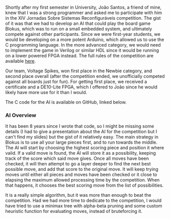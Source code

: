 Shortly after my first semester in University, João Santos, a friend of mine, knew that I was a strong programmer and asked me to participate with him in the XIV Jornadas Sobre Sistemas Reconfiguráveis competition. The gist of it was that we had to develop an AI that could play the board game Blokus, which was to run on a small embedded system, and ultimately compete against other participants. Since we were first-year students, we would be developing on a more potent Arduino, which allowed us to use the C programming language. In the more advanced category, we would need to implement the game in Verilog or similar HDL since it would be running on a lower powered FPGA instead. The full rules of the competition are available [here](https://web.tecnico.ulisboa.pt/~ist14551/BlokusDuo2018/rules.html).

Our team, Voltage Spikes, won first place in the Newbie category, and second place overall (after the competition ended, we unofficially competed against all boards just for fun). For getting first place, we received a certificate and a DE10-Lite FPGA, which I offered to João since he would likely have more use for it than I would.

The C code for the AI is available on GitHub, linked below. 

### AI Overview

It has been 8 years since I wrote that code, so I might be missing some details (I had to give a presentation about the AI for the competition but I can't find my slides) but the gist of it relatively easy. The main strategy in Blokus is to use all your large pieces first, and to run towards the middle. The AI will start by choosing the highest scoring piece and position it where valid. If a valid move is found, the AI will store it as a possibility, keeping track of the score which said move gives. Once all moves have been checked, it will then attempt to go a layer deeper to find the next best possible move, and add that score to the original move. It will keep trying moves until either all pieces and moves have been checked or it close to elapsing the maximum allowed processing time by the competition. When that happens, it chooses the best scoring move from the list of possibilities.

It is a really simple algorithm, but it was more than enough to beat the competition. Had we had more time to dedicate to the competition, I would have tried to use a minimax tree with alpha-beta pruning and some custom heuristic function for evaluating moves, instead of bruteforcing it.
